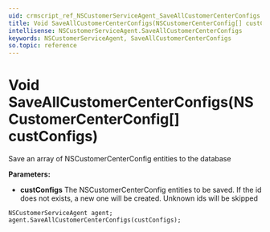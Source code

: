 ```yaml
---
uid: crmscript_ref_NSCustomerServiceAgent_SaveAllCustomerCenterConfigs
title: Void SaveAllCustomerCenterConfigs(NSCustomerCenterConfig[] custConfigs)
intellisense: NSCustomerServiceAgent.SaveAllCustomerCenterConfigs
keywords: NSCustomerServiceAgent, SaveAllCustomerCenterConfigs
so.topic: reference
---
```


# Void SaveAllCustomerCenterConfigs(NSCustomerCenterConfig[] custConfigs)

Save an array of NSCustomerCenterConfig entities to the database

**Parameters:**
 - **custConfigs** The NSCustomerCenterConfig entities to be saved. If the id does not exists, a new one will be created. Unknown ids will be skipped

```crmscript
NSCustomerServiceAgent agent;
agent.SaveAllCustomerCenterConfigs(custConfigs);
```

